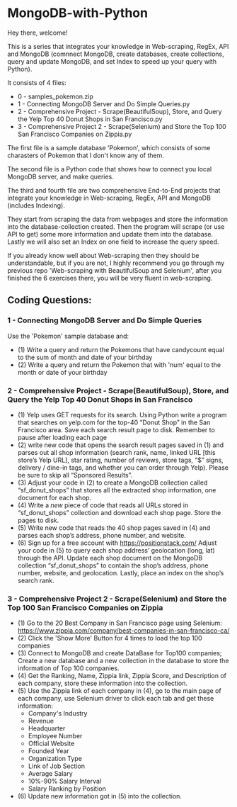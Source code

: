 # MongoDB-with-Python

Hey there, welcome!         

This is a series that integrates your knowledge in Web-scraping, RegEx, API and MongoDB (comnnect MongoDB, create databases, create collections, query and update MongoDB, and set Index to speed up your query with Python).         

It consists of 4 files:       
- 0 - samples_pokemon.zip
- 1 - Connecting MongoDB Server and Do Simple Queries.py
- 2 - Comprehensive Project - Scrape(BeautifulSoup), Store, and Query the Yelp Top 40 Donut Shops in San Francisco.py
- 3 - Comprehensive Project 2 - Scrape(Selenium) and Store the Top 100 San Francisco Companies on Zippia.py

The first file is a sample database 'Pokemon', which consists of some charasters of Pokemon that I don't know any of them.             

The second file is a Python code that shows how to connect you local MongoDB server, and make queries.          

The third and fourth file are two comprehensive End-to-End projects that integrate your knowledge in Web-scraping, RegEx, API and MongoDB (includes Indexing).       

They start from scraping the data from webpages and store the information into the database-collection created. Then the program will scrape (or use API to get) some more information and update them into the database. Lastly we will also set an Index on one field to increase the query speed.                   

If you already know well about Web-scraping then they should be understandable, but if you are not, I highly recommend you go through my previous repo 'Web-scraping with BeautifulSoup and Selenium', after you finished the 6 exercises there, you will be very fluent in web-scraping.               


## Coding Questions:
### 1 - Connecting MongoDB Server and Do Simple Queries
Use the 'Pokemon' sample database and: 
- (1) Write a query and return the Pokemons that have candycount equal to the sum of month and date of your birthday
- (2) Write a query and return the Pokemon that with 'num' equal to the month or date of your birthday

### 2 - Comprehensive Project - Scrape(BeautifulSoup), Store, and Query the Yelp Top 40 Donut Shops in San Francisco
- (1) Yelp uses GET requests for its search. Using Python write a program that searches on yelp.com for the top-40 “Donut Shop” in the San Francisco area. Save each search result page to disk. Remember to pause after loading each page
- (2) write new code that opens the search result pages saved in (1) and parses out all shop information (search rank, name, linked URL [this store’s Yelp URL], star rating, number of reviews, store tags, “$” signs, delivery / dine-in tags, and whether you can order through Yelp). Please be sure to skip all “Sponsored Results”.
- (3) Adjust your code in (2) to create a MongoDB collection called “sf_donut_shops” that stores all the extracted shop information, one document for each shop.
- (4) Write a _new_ piece of code that reads all URLs stored in “sf_donut_shops” collection and download each shop page. Store the pages to disk.
- (5) Write new code that reads the 40 shop pages saved in (4) and parses each shop’s address, phone number, and website.
- (6) Sign up for a free account with https://positionstack.com/ Adjust your code in (5) to query each shop address’ geolocation (long, lat) through the API. Update each shop document on the MongoDB collection “sf_donut_shops” to contain the shop’s address, phone number, website, and geolocation. Lastly, place an index on the shop’s search rank.            

### 3 - Comprehensive Project 2 - Scrape(Selenium) and Store the Top 100 San Francisco Companies on Zippia
- (1) Go to the 20 Best Company in San Francisco page using Selenium: https://www.zippia.com/company/best-companies-in-san-francisco-ca/
- (2) Click the 'Show More' Button for 4 times to load the top 100 companies
- (3) Connect to MongoDB and create DataBase for Top100 companies; Create a new database and a new collection in the database to store the information of Top 100 companies. 
- (4) Get the Ranking, Name, Zippia link, Zippia Score, and Description of each company, store these information into the collection. 
- (5) Use the Zippia link of each company in (4), go to the main page of each company, use Selenium driver to click each tab and get these information: 
  - Company's Industry
  - Revenue
  - Headquarter
  - Employee Number 
  - Official Website
  - Founded Year
  - Organization Type
  - Link of Job Section
  - Average Salary
  - 10%-90% Salary Interval 
  - Salary Ranking by Position
- (6) Update new information got in (5) into the collection.           
